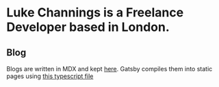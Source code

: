 # Luke Channings is a Freelance Developer based in London.

## Blog

Blogs are written in MDX and kept [here](./blogs).
Gatsby compiles them into static pages using [this typescript file](<src/pages/blog/%7BmarkdownRemark.parent__(File)__name%7D.tsx>)

